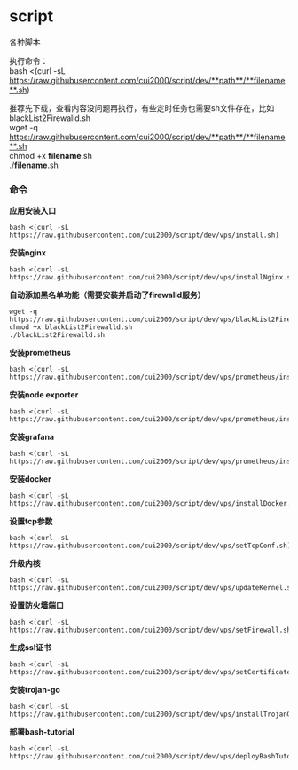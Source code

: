 # script
各种脚本

执行命令：  
bash <(curl -sL https://raw.githubusercontent.com/cui2000/script/dev/**path**/**filename**.sh)  

推荐先下载，查看内容没问题再执行，有些定时任务也需要sh文件存在，比如blackList2Firewalld.sh  
wget -q https://raw.githubusercontent.com/cui2000/script/dev/**path**/**filename**.sh  
chmod +x **filename**.sh  
./**filename**.sh

### 命令
**应用安装入口**
```
bash <(curl -sL https://raw.githubusercontent.com/cui2000/script/dev/vps/install.sh)
```
**安装nginx**  
```
bash <(curl -sL https://raw.githubusercontent.com/cui2000/script/dev/vps/installNginx.sh)
```
**自动添加黑名单功能（需要安装并启动了firewalld服务）**  
```
wget -q https://raw.githubusercontent.com/cui2000/script/dev/vps/blackList2Firewalld.sh
chmod +x blackList2Firewalld.sh
./blackList2Firewalld.sh
```
**安装prometheus**  
```
bash <(curl -sL https://raw.githubusercontent.com/cui2000/script/dev/vps/prometheus/install.sh)
```
**安装node exporter**  
```
bash <(curl -sL https://raw.githubusercontent.com/cui2000/script/dev/vps/prometheus/installNodeExporter.sh)
```
**安装grafana**  
```
bash <(curl -sL https://raw.githubusercontent.com/cui2000/script/dev/vps/prometheus/installGrafana.sh)
```
**安装docker**  
```
bash <(curl -sL https://raw.githubusercontent.com/cui2000/script/dev/vps/installDocker.sh)
```
**设置tcp参数**  
```
bash <(curl -sL https://raw.githubusercontent.com/cui2000/script/dev/vps/setTcpConf.sh)
```
**升级内核**  
```
bash <(curl -sL https://raw.githubusercontent.com/cui2000/script/dev/vps/updateKernel.sh)
```
**设置防火墙端口**  
```
bash <(curl -sL https://raw.githubusercontent.com/cui2000/script/dev/vps/setFirewall.sh)
```
**生成ssl证书**  
```
bash <(curl -sL https://raw.githubusercontent.com/cui2000/script/dev/vps/setCertificate.sh)
```
**安装trojan-go**  
```
bash <(curl -sL https://raw.githubusercontent.com/cui2000/script/dev/vps/installTrojanGo.sh)
```
**部署bash-tutorial**  
```
bash <(curl -sL https://raw.githubusercontent.com/cui2000/script/dev/vps/deployBashTutorial.sh)
```
